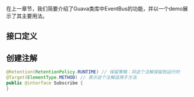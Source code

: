 在上一章节，我们简要介绍了Guava类库中EventBus的功能，并以一个demo展示了其主要用法。

## 接口定义


## 创建注解
```java
@Retention(RetentionPolicy.RUNTIME) // 保留策略：将这个注解保留到运行时
@Target(ElementType.METHOD) // 表示这个注解适用于方法
public @interface Subscribe {
}
```